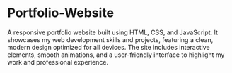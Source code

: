 # Portfolio-Website
A responsive portfolio website built using HTML, CSS, and JavaScript. It showcases my web development skills and projects, featuring a clean, modern design optimized for all devices. The site includes interactive elements, smooth animations, and a user-friendly interface to highlight my work and professional experience.
